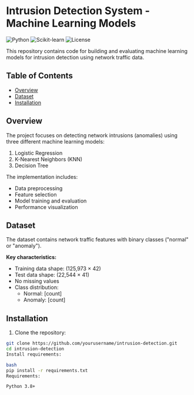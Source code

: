 # Intrusion Detection System - Machine Learning Models

![Python](https://img.shields.io/badge/Python-3.x-blue.svg)
![Scikit-learn](https://img.shields.io/badge/Scikit--learn-1.2+-orange.svg)
![License](https://img.shields.io/badge/License-MIT-green.svg)

This repository contains code for building and evaluating machine learning models for intrusion detection using network traffic data.

## Table of Contents
- [Overview](#overview)
- [Dataset](#dataset)
- [Installation](#installation)


## Overview

The project focuses on detecting network intrusions (anomalies) using three different machine learning models:
1. Logistic Regression
2. K-Nearest Neighbors (KNN)
3. Decision Tree

The implementation includes:
- Data preprocessing
- Feature selection
- Model training and evaluation
- Performance visualization

## Dataset

The dataset contains network traffic features with binary classes ("normal" or "anomaly").

**Key characteristics:**
- Training data shape: (125,973 × 42)
- Test data shape: (22,544 × 41)
- No missing values
- Class distribution:
  - Normal: [count]
  - Anomaly: [count]

## Installation

1. Clone the repository:
```bash
git clone https://github.com/yourusername/intrusion-detection.git
cd intrusion-detection
Install requirements:

bash
pip install -r requirements.txt
Requirements:

Python 3.8+




